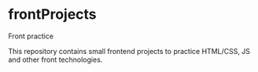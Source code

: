 # frontProjects
Front practice


This repository contains small frontend projects to practice HTML/CSS, JS and other front technologies. 
